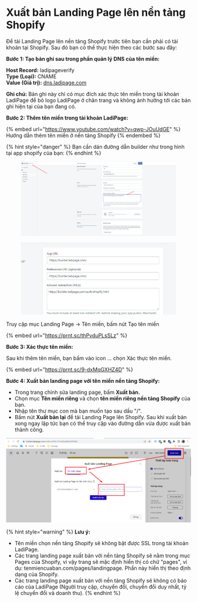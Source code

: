 # Xuất bản Landing Page lên nền tảng Shopify

Để tải Landing Page lên nền tảng Shopify trước tiên bạn cần phải có tài khoản tại Shopify. Sau đó bạn có thể thực hiện theo các bước sau đây:

**Bước 1: Tạo bản ghi sau trong phần quản lý DNS của tên miền:**

**Host Record:** ladipageverify\
**Type (Loại):** CNAME\
**Value (Giá trị):** [dns.ladipage.com](http://dns.ladipage.com/)

**Ghi chú:** Bản ghi này chỉ có mục đích xác thực tên miền trong tài khoản LadiPage để bỏ logo LadiPage ở chân trang và không ảnh hưởng tới các bản ghi hiện tại của bạn đang có.

**Bước 2: Thêm tên miền trong tài khoản LadiPage:**

{% embed url="https://www.youtube.com/watch?v=qwp-JOuUdGE" %}
Hướng dẫn thêm tên miền ở nền tảng Shopify
{% endembed %}

{% hint style="danger" %}
Bạn cần dán đường dẫn builder như trong hình tại app shopify của bạn:
{% endhint %}

<figure><img src="../../.gitbook/assets/image (1038).png" alt=""><figcaption></figcaption></figure>

<figure><img src="../../.gitbook/assets/image (1013).png" alt=""><figcaption></figcaption></figure>

Truy cập mục Landing Page -> Tên miền, bấm nút Tạo tên miền&#x20;

{% embed url="https://prnt.sc/thPvduPLsSLz" %}

**Bước 3: Xác thực tên miền:**

Sau khi thêm tên miền, bạn bấm vào icon ... chọn Xác thực tên miền.

{% embed url="https://prnt.sc/9-dxMqGXHZ4D" %}

**Bước 4: Xuất bản landing page với tên miền nền tảng Shopify:**

* Trong trang chỉnh sửa landing page, bấm **Xuất bản.**
* Chọn mục **Tên miền riêng** và chọn **tên miền riêng nền tảng Shopify** của bạn.
* Nhập tên thư mục con mà bạn muốn tạo sau dấu "/".
* Bấm nút **Xuất bản lại** để tải Landing Page lên Shopify. Sau khi xuất bản xong ngay lập tức bạn có thể truy cập vào đường dẫn vừa được xuất bản thành công.

![](<../../.gitbook/assets/xuất bản với tên miền riêng (3).png>)

{% hint style="warning" %}
**Lưu ý:**

* Tên miền chọn nền tảng Shopify sẽ không bật được SSL trong tài khoản LadiPage.
* Các trang landing page xuất bản với nền tảng Shopify sẽ nằm trong mục Pages của Shopify, vì vậy trang sẽ mặc định hiển thị có chữ "pages", ví dụ: tenmiencuaban.com/pages/landingpage. Phần này hiển thị theo định dạng của Shopify.
* Các trang landing page xuất bản với nền tảng Shopify sẽ không có báo cáo của LadiPage (Người truy cập, chuyển đổi, chuyển đổi duy nhất, tỷ lệ chuyển đổi và doanh thu).
{% endhint %}
